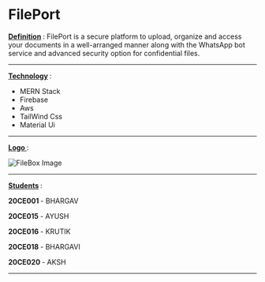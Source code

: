 # FilePort


<b> <u>Definition</u> </b>: FilePort is a secure platform to upload, organize and access your documents in a well-arranged manner along with the WhatsApp bot service and advanced security option for confidential files.

<hr >

<b> <u>Technology</u> </b>:
- MERN Stack
- Firebase
- Aws
- TailWind Css
- Material Ui

<hr>

<b> <u>Logo </u> </b>:

![FileBox Image](https://dev-to-uploads.s3.amazonaws.com/uploads/articles/d4prxmd6mdrcrlx6pjmi.png)

<hr>

<b> <u>Students</u>  </b>:
<p> <b> 20CE001 </b> - BHARGAV </p>
<p> <b> 20CE015 </b> - AYUSH </p>
<p> <b> 20CE016 </b> - KRUTIK </p>
<p> <b> 20CE018 </b> - BHARGAVI </p>
<p> <b> 20CE020 </b> - AKSH </p>

<hr>
